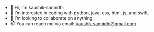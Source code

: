 - 👋 Hi, I’m  kaushik-sannidhi
- 👀 I’m interested in coding with python, java, css, html, js, and swift. 
- 💞️ I’m looking to collaborate on anything.
- 📫 You can reach me via email: kaushik.sannidhi@gmail.com

 

